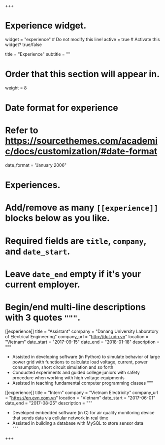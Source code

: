 +++
# Experience widget.
widget = "experience"  # Do not modify this line!
active = true  # Activate this widget? true/false

title = "Experience"
subtitle = ""

# Order that this section will appear in.
weight = 8

# Date format for experience
#   Refer to https://sourcethemes.com/academic/docs/customization/#date-format
date_format = "January 2006"

# Experiences.
#   Add/remove as many `[[experience]]` blocks below as you like.
#   Required fields are `title`, `company`, and `date_start`.
#   Leave `date_end` empty if it's your current employer.
#   Begin/end multi-line descriptions with 3 quotes `"""`.
[[experience]]
  title = "Assistant"
  company = "Danang University Laboratory of Electrical Engineering"
  company_url = "http://dut.udn.vn"
  location = "Vietnam"
  date_start = "2017-09-15"
  date_end = "2018-01-18"
  description = """
  * Assisted in developing software (in Python) to simulate behavior of large power grid with functions to calculate load voltage, current, power consumption, short circuit simulation and so forth
  * Conducted experiments and guided college juniors with safety procedure when working with high voltage equipments 
  * Assisted in teaching fundamental computer programming classes 
  """

[[experience]]
  title = "Intern"
  company = "Vietnam Electricity"
  company_url = "https://en.evn.com.vn"
  location = "Vietnam"
  date_start = "2017-06-01"
  date_end = "2017-08-25"
  description = """
  * Developed embedded software (in C) for air quality monitoring device that sends data via cellular network in real time 
  * Assisted in building a database with MySQL to store sensor data  
  """

+++
